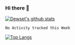 ### Hi there 👋
[![Dewset's github stats](https://github-readme-stats.vercel.app/api?username=Dewset&show_icons=true&theme=radical)](https://github.com/Dewset/github-readme-stats)
<!--START_SECTION:waka-->
```text
No Activity tracked this Week
```
<!--END_SECTION:waka-->
<!--
**Dewset/Dewset** is a ✨ _special_ ✨ repository because its `README.md` (this file) appears on your GitHub profile.

Here are some ideas to get you started:

- 🔭 I’m currently working on ...
- 🌱 I’m currently learning ...
- 👯 I’m looking to collaborate on ...
- 🤔 I’m looking for help with ...
- 💬 Ask me about ...
- 📫 How to reach me: ...
- 😄 Pronouns: ...
- ⚡ Fun fact: ...
-->

<!-- [![Dewset's github stats](https://github-readme-stats.vercel.app/api?username=Dewset&hide=issues&show_icons=true)](https://github.com/Dewset) -->
[![Top Langs](https://github-readme-stats.vercel.app/api/top-langs/?username=Dewset&layout=compact)](https://github.com/Dewset)
